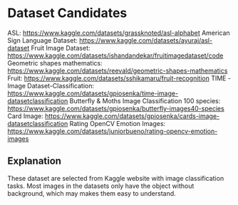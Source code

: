 # Dataset Candidates

ASL: https://www.kaggle.com/datasets/grassknoted/asl-alphabet
American Sign Language Dataset: https://www.kaggle.com/datasets/ayuraj/asl-dataset
Fruit Image Dataset: https://www.kaggle.com/datasets/ishandandekar/fruitimagedataset/code
Geometric shapes mathematics: https://www.kaggle.com/datasets/reevald/geometric-shapes-mathematics
Fruit: https://www.kaggle.com/datasets/sshikamaru/fruit-recognition
TIME -Image Dataset-Classification: https://www.kaggle.com/datasets/gpiosenka/time-image-datasetclassification
Butterfly & Moths Image Classification 100 species: https://www.kaggle.com/datasets/gpiosenka/butterfly-images40-species
Card Image: https://www.kaggle.com/datasets/gpiosenka/cards-image-datasetclassification
Rating OpenCV Emotion Images: https://www.kaggle.com/datasets/juniorbueno/rating-opencv-emotion-images

## Explanation

These dataset are selected from Kaggle website with image classification tasks. Most images in the datasets only have the object without background, which may makes them easy to understand.


